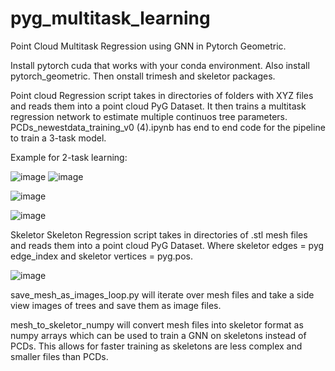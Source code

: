 # pyg_multitask_learning

Point Cloud Multitask Regression using GNN in Pytorch Geometric.

Install pytorch cuda that works with your conda environment. Also install pytorch_geometric.
Then onstall trimesh and skeletor packages.

Point cloud Regression script takes in directories of folders with XYZ files and reads them into a point cloud PyG Dataset. It then trains a multitask regression network to estimate multiple continuos tree parameters. PCDs_newestdata_training_v0 (4).ipynb has end to end code for the pipeline to train a 3-task model. 

Example for 2-task learning:

![image](https://user-images.githubusercontent.com/46079516/177441575-77a14c5c-9eef-46b9-857c-fc6727bc29e3.png)
![image](https://user-images.githubusercontent.com/46079516/177441609-d9089f68-2ea5-41ad-b720-2b06fa0bcb09.png)

![image](https://user-images.githubusercontent.com/46079516/177441693-dd1a6a5b-df69-4c20-9775-0250bb10fff5.png)

![image](https://user-images.githubusercontent.com/46079516/177441654-3675a820-445a-4883-bdf2-0758ee386b1c.png)

Skeletor Skeleton Regression script takes in directories of .stl mesh files and reads them into a point cloud PyG Dataset. Where skeletor edges = pyg edge_index and skeletor vertices = pyg.pos.

![image](https://user-images.githubusercontent.com/46079516/177441522-cfd246c1-bfb7-4041-9d55-6d64a0705fe9.png)

save_mesh_as_images_loop.py will iterate over mesh files and take a side view images of trees and save them as image files.

mesh_to_skeletor_numpy will convert mesh files into skeletor format as numpy arrays which can be used to train a GNN on skeletons instead of PCDs. This allows for faster training as skeletons are less complex and smaller files than PCDs.
